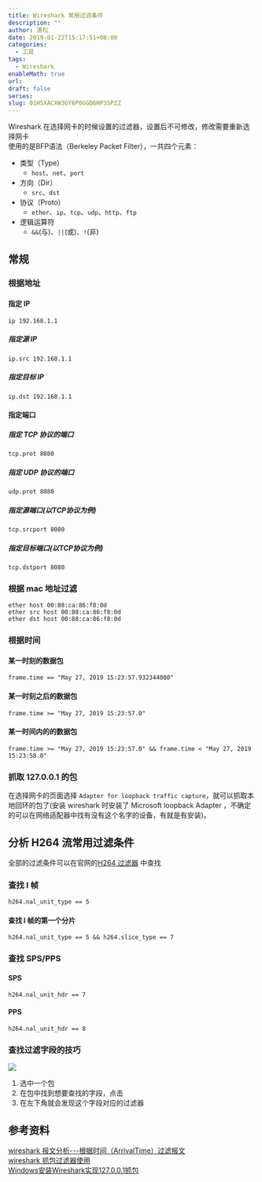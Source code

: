 ```yaml
---
title: Wireshark 常用过滤条件
description: ""
author: 清松
date: 2019-01-22T15:17:51+08:00
categories:
  - 工具
tags:
  - Wireshark
enableMath: true
url: 
draft: false
series: 
slug: 01HSXACXW3GY6P0GGD6HP3SPZZ
---
```


Wireshark 在选择网卡的时候设置的过滤器，设置后不可修改，修改需要重新选择网卡  
使用的是BFP语法（Berkeley Packet Filter），一共四个元素：
 - 类型（Type）
   - `host`、`net`、`port`
 - 方向（Dir）
   - `src`、`dst`
 - 协议（Proto）
   - `ether`、`ip`、`tcp`、`udp`、`http`、`ftp`
 - 逻辑运算符
   - `&&`(与)、`||`(或)、`!`(非)

## 常规

### 根据地址
#### 指定 IP
```
ip 192.168.1.1
```
##### 指定源 IP
```
ip.src 192.168.1.1
```
##### 指定目标 IP
```
ip.dst 192.168.1.1
```
#### 指定端口
##### 指定 TCP 协议的端口
```
tcp.prot 8080
```
##### 指定 UDP 协议的端口
```
udp.prot 8080
```
##### 指定源端口(以TCP协议为例)
```
tcp.srcport 8080
```
##### 指定目标端口(以TCP协议为例)
```
tcp.dstport 8080
```
### 根据 mac 地址过滤
```
ether host 00:88:ca:86:f8:0d
ether src host 00:88:ca:86:f8:0d
ether dst host 00:88:ca:86:f8:0d
```
### 根据时间

#### 某一时刻的数据包
```
frame.time == "May 27, 2019 15:23:57.932344000"
```
#### 某一时刻之后的数据包
```
frame.time >= "May 27, 2019 15:23:57.0"
```
#### 某一时间内的的数据包
```
frame.time >= "May 27, 2019 15:23:57.0" && frame.time < "May 27, 2019 15:23:58.0"
```

### 抓取 127.0.0.1 的包
在选择网卡的页面选择 `Adapter for loopback traffic capture`，就可以抓取本地回环的包了(安装 wireshark 时安装了 Microsoft loopback Adapter ，不确定的可以在网络适配器中找有没有这个名字的设备，有就是有安装)。

## 分析 H264 流常用过滤条件
全部的过滤条件可以在官网的[H264 过滤器](https://www.wireshark.org/docs/dfref/h/h264.html) 中查找
### 查找 I 帧
```
h264.nal_unit_type == 5 
```
#### 查找 I 帧的第一个分片
```
h264.nal_unit_type == 5 && h264.slice_type == 7
```
### 查找 SPS/PPS
#### SPS
```
h264.nal_unit_hdr == 7
```
#### PPS
```
h264.nal_unit_hdr == 8
```
### 查找过滤字段的技巧
![](http://tva1.sinaimg.cn/large/ade31767ly1h3y6j3w960j21gm0qle81.jpg)  
1. 选中一个包
2. 在包中找到想要查找的字段，点击
3. 在左下角就会发现这个字段对应的过滤器
## 参考资料

[wireshark 报文分析---根据时间（ArrivalTime）过滤报文](https://blog.csdn.net/ll845876425/article/details/102536822/)    
[wireshark 抓包过滤器使用](https://www.cnblogs.com/laoxiajiadeyun/p/10365073.html)    
[Windows安装Wireshark实现127.0.0.1抓包](https://www.likecs.com/show-205278091.html)    